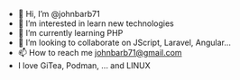- 👋 Hi, I’m @johnbarb71
- 👀 I’m interested in learn new technologies
- 🌱 I’m currently learning PHP
- 💞️ I’m looking to collaborate on JScript, Laravel, Angular...
- 📫 How to reach me johnbarb71@gmail.com
- I love GiTea, Podman,  ... and LINUX
<!---
johnbarb71/johnbarb71 is a ✨ special ✨ repository because its `README.md` (this file) appears on your GitHub profile.
You can click the Preview link to take a look at your changes.
--->
